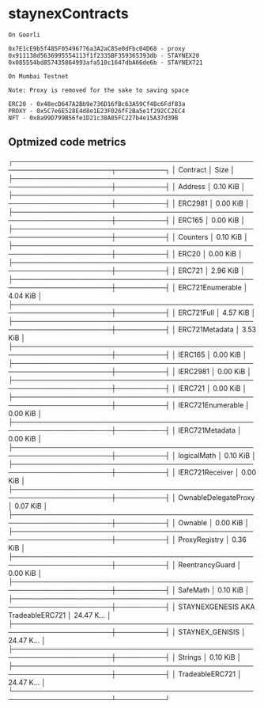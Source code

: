 

# staynexContracts


```
On Goerli

0x7E1cE9b5f485F05496776a3A2aC85e0dFbc04D68 - proxy
0x911138d5636995554113f1f2335BF359365393db - STAYNEX20
0x085554bd857435864993afa510c1647dbA66de6b - STAYNEX721
```

```
On Mumbai Testnet

Note: Proxy is removed for the sake to saving space 

ERC20 - 0x48ecD647A2Bb9e736D16fBc63A59Cf4Bc6Fdf83a
PROXY - 0x5C7e6E528E4d8e1E23F026fF2Ba5e1f292CC2EC4
NFT - 0x8a99D799B56fe1D21c38A85FC227b4e15A37d39B

```

## Optmized code metrics

┌──────────────────────────────────────────────────────────────────────┬──────────┐
│ Contract                                                             │ Size     │
├──────────────────────────────────────────────────────────────────────┼──────────┤
│ Address                                                              │ 0.10 KiB │
├──────────────────────────────────────────────────────────────────────┼──────────┤
│ ERC2981                                                              │ 0.00 KiB │
├──────────────────────────────────────────────────────────────────────┼──────────┤
│ ERC165                                                               │ 0.00 KiB │
├──────────────────────────────────────────────────────────────────────┼──────────┤
│ Counters                                                             │ 0.10 KiB │
├──────────────────────────────────────────────────────────────────────┼──────────┤
│ ERC20                                                                │ 0.00 KiB │
├──────────────────────────────────────────────────────────────────────┼──────────┤
│ ERC721                                                               │ 2.96 KiB │
├──────────────────────────────────────────────────────────────────────┼──────────┤
│ ERC721Enumerable                                                     │ 4.04 KiB │
├──────────────────────────────────────────────────────────────────────┼──────────┤
│ ERC721Full                                                           │ 4.57 KiB │
├──────────────────────────────────────────────────────────────────────┼──────────┤
│ ERC721Metadata                                                       │ 3.53 KiB │
├──────────────────────────────────────────────────────────────────────┼──────────┤
│ IERC165                                                              │ 0.00 KiB │
├──────────────────────────────────────────────────────────────────────┼──────────┤
│ IERC2981                                                             │ 0.00 KiB │
├──────────────────────────────────────────────────────────────────────┼──────────┤
│ IERC721                                                              │ 0.00 KiB │
├──────────────────────────────────────────────────────────────────────┼──────────┤
│ IERC721Enumerable                                                    │ 0.00 KiB │
├──────────────────────────────────────────────────────────────────────┼──────────┤
│ IERC721Metadata                                                      │ 0.00 KiB │
├──────────────────────────────────────────────────────────────────────┼──────────┤
│ logicalMath                                                          │ 0.10 KiB │
├──────────────────────────────────────────────────────────────────────┼──────────┤
│ IERC721Receiver                                                      │ 0.00 KiB │
├──────────────────────────────────────────────────────────────────────┼──────────┤
│ OwnableDelegateProxy                                                 │ 0.07 KiB │
├──────────────────────────────────────────────────────────────────────┼──────────┤
│ Ownable                                                              │ 0.00 KiB │
├──────────────────────────────────────────────────────────────────────┼──────────┤
│ ProxyRegistry                                                        │ 0.36 KiB │
├──────────────────────────────────────────────────────────────────────┼──────────┤
│ ReentrancyGuard                                                      │ 0.00 KiB │
├──────────────────────────────────────────────────────────────────────┼──────────┤
│ SafeMath                                                             │ 0.10 KiB │
├──────────────────────────────────────────────────────────────────────┼──────────┤
│ STAYNEXGENESIS   AKA       TradeableERC721                           │ 24.47 K… │
├──────────────────────────────────────────────────────────────────────┼──────────┤
│ STAYNEX_GENISIS                                                      │ 24.47 K… │
├──────────────────────────────────────────────────────────────────────┼──────────┤
│ Strings                                                              │ 0.10 KiB │
├──────────────────────────────────────────────────────────────────────┼──────────┤
│ TradeableERC721                                                      │ 24.47 K… │
└──────────────────────────────────────────────────────────────────────┴──────────┘